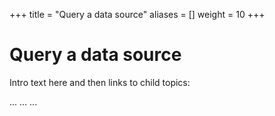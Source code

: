 +++
title = "Query a data source"
aliases = []
weight = 10
+++

# Query a data source

Intro text here and then links to child topics:

...
...
...
